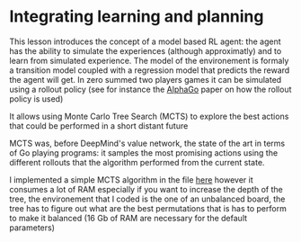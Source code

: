 # Integrating learning and planning 

This lesson introduces the concept of a model based RL agent: the agent has the ability to simulate the experiences (although approximatly) and to learn from simulated experience. The model of the environement is formaly a transition model coupled with a regression model that predicts the reward the agent will get. In zero summed two players games it can be simulated using a rollout policy (see for instance the [AlphaGo](https://vk.com/doc-44016343_437229031?dl=56ce06e325d42fbc72) paper on how the rollout policy is used)

It allows using Monte Carlo Tree Search (MCTS) to explore the best actions that could be performed in a short distant future

MCTS was, before DeepMind's value network, the state of the art in terms of Go playing programs: it samples the most promising actions using the different rollouts that the algorithm performed from the current state. 

I implemented a simple MCTS algorithm in the file [here](https://github.com/williampiat3/Reinforcement/blob/master/Lessons/8.LearningPlanning/monte_carlo.py) however it consumes a lot of RAM especially if you want to increase the depth of the tree, the environement that I coded is the one of an unbalanced board, the tree has to figure out what are the best permutations that is has to perform to make it balanced (16 Gb of RAM are necessary for the default parameters)
